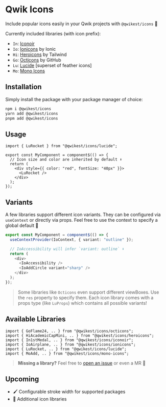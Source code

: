# Qwik Icons

Include popular icons easily in your Qwik projects with `@qwikest/icons` 🚀

Currently included libraries (with icon prefix):

- `In`: [Iconoir](https://iconoir.com/)
- `Io`: [Ionicons](https://ionic.io/ionicons) by Ionic
- `Hi`: [Heroicons](https://heroicons.com/) by Tailwind
- `Go`: [Octicons](https://primer.style/design/foundations/icons/) by GitHub
- `Lu`: [Lucide](https://lucide.dev/) [superset of feather icons]
- `Mo`: [Mono Icons](https://icons.mono.company/)

## Installation

Simply install the package with your package manager of choice:

```bash
npm i @qwikest/icons
yarn add @qwikest/icons
pnpm add @qwikest/icons
```

## Usage

```tsx
import { LuRocket } from "@qwikest/icons/lucide";

export const MyComponent = component$(() => {
  // Icon size and color are inherited by default ⬇️
  return (
    <div style={{ color: "red", fontSize: "40px" }}>
      <LuRocket />
    </div>
  );
});
```

## Variants

A few libraries support different icon variants.
They can be configured via `useContext` or directly via props.
Feel free to use the context to specify a global default 🙏

```ts
export const MyComponent = component$(() => {
  useContextProvider(IoContext, { variant: "outline" });

  // IoAccessibility will infer `variant: outline` ⬇️
  return (
    <div>
      <IoAccessibility />
      <IoAddCircle variant="sharp" />
    </div>
  );
});
```

> Some libraries like `Octicons` even support different viewBoxes. Use the `res` property to specify them. Each icon library comes with a props type (like `LuProps`) which contains all possible variants!

## Available Libraries

```tsx
import { GoFlame24, .. } from "@qwikest/icons/octicons";
import { HiAcademicCapMini, .. } from "@qwikest/icons/heroicons";
import { In1stMedal, .. } from "@qwikest/icons/iconoir";
import { IoAirplane, .. } from "@qwikest/icons/ionicons";
import { LuRocket, .. } from "@qwikest/icons/lucide";
import { MoAdd, .. } from "@qwikest/icons/mono-icons";
```

> **Missing a library?** Feel free to [open an issue](https://github.com/qwikest/icons/issues/new?title=Add%20Icon%20Pack:) or even a MR 🤝

## Upcoming

- 🖌️ Configurable stroke width for supported packages
- 🎁 Additional icon libraries
